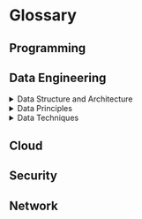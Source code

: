 # Glossary

## Programming

## Data Engineering

<details>
<summary>Data Structure and Architecture</summary>
<br>

|      Term      | Definition                                                                                                                         |
| :------------: | :--------------------------------------------------------------------------------------------------------------------------------- |
|  Data Catalog  | organized detailed metadata inventory of all data assets in an organization.                                                       |
|  Data Center   | a large group of networked computer servers and hardware to store application and data                                             |
|   Data Frame   | a data structure that organizes data into a 2-dimensional table of rows and columns                                                |
|   Data Lake    | centralized repository that allows you to store all your structured and unstructured data at any scale                             |
|   Data Mesh    | decentralized data architecture.                                                                                                   |
| Data Warehouse | central repository of information that can be analyzed to make more informed decisions. It contains collection of data structures. |
|    Dataset     | structured collection of individual but related items that can be accessed and processed as individually or as a unit.             |
|   Dummy Data   | mock data that has the same content and layout as real data in a testing environment.                                              |
|     Schema     | database blueprint determines what can be exist in the schema.                                                                     |

</details>

<details>
<summary>Data Principles</summary>
<br>

|       Term        | Definition                                                                                                                                                                                                                                                                                                                                                                                                                                                                                                                                                                                                                                                                                                                                                                                                                                                                                                                                                                |
| :---------------: | :------------------------------------------------------------------------------------------------------------------------------------------------------------------------------------------------------------------------------------------------------------------------------------------------------------------------------------------------------------------------------------------------------------------------------------------------------------------------------------------------------------------------------------------------------------------------------------------------------------------------------------------------------------------------------------------------------------------------------------------------------------------------------------------------------------------------------------------------------------------------------------------------------------------------------------------------------------------------ |
| ACID transactions | Ensure database transactions are processed reliably. <li> **Atomicity**: commits a finish operation or rolls back to prior state if operation fails. This is important as in the case of an unwanted event (crash, power outage, mid-stream interuption), we can be sure of the state of the database. </li> <li>**Consistency**: changes made within a transaction are consistent with database constraints. This includes all rules, constraints, and triggers. If the data gets into an illegal state, the whole transaction fails. </li> <li>**Isolation**: all transactions run in an isolated environment. That enables running transactions concurrently because transactions don’t interfere with each other. </li> <li>**Durability**: once the transaction completes and changes are written to the database, they are persisted. This ensures that data within the system will persist even in the case of system failures like crashes or power outages.</li> |
| BASE transactions | -                                                                                                                                                                                                                                                                                                                                                                                                                                                                                                                                                                                                                                                                                                                                                                                                                                                                                                                                                                         |
|        ELT        | Extract, Load, Transform                                                                                                                                                                                                                                                                                                                                                                                                                                                                                                                                                                                                                                                                                                                                                                                                                                                                                                                                                  |
|        ETL        | Extract, Transform, Load                                                                                                                                                                                                                                                                                                                                                                                                                                                                                                                                                                                                                                                                                                                                                                                                                                                                                                                                                  |
|    Replication    | process of storing your data in more than one location to improve data availability, reliability, redundancy, and accessibility.                                                                                                                                                                                                                                                                                                                                                                                                                                                                                                                                                                                                                                                                                                                                                                                                                                          |

</details>

<details>
<summary>Data Techniques</summary>
<br>

|      Term      | Definition                                                                                                                                                                                                                                                 |
| :------------: | :--------------------------------------------------------------------------------------------------------------------------------------------------------------------------------------------------------------------------------------------------------- |
|   Clustering   | split data into several subsets. Each of these clusters consists of data objects with high inter-similarity and low intra-similarity                                                                                                                       |
|   Extraction   | the process of collecting or retrieving data from a variety of sources for further data processing, storage or analysis elsewhere.                                                                                                                         |
|   Ingestion    | the process of transporting data from multiple sources into a centralized database, usually a data warehouse, where it can then be accessed and analyzed. This can be done in either a real-time stream or in batches.                                     |
|    Modeling    | process of organizing and mapping data using simplified diagrams, symbols, and text to represent data associations and flow                                                                                                                                |
|    Masking     | data security technique in which a dataset is copied but with sensitive data obfuscated.                                                                                                                                                                   |
|   Migration    | process of transferring internal data between different types of file formats, databases, or storage systems.                                                                                                                                              |
| Normalization  | set of formal rules to develop standardized, organized data, and eliminates data anomalies that cause difficulty for analysis. The clean data can then be easily grouped, understood, and interpreted. Without normalization, valuable data will go unused |
| Orchestration  | process of gathering, combining, and organizing data to make it available for data analysis tools.                                                                                                                                                         |
|    Pipeline    | series of steps required to move data from one system (source) to another (destination).                                                                                                                                                                   |
| Transformation | the process of converting the format, structure, or values of data to another, typically from the format of a source system into the required format of a destination system.                                                                              |

</details>

## Cloud

## Security

## Network
